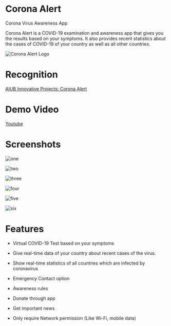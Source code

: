 # Corona Alert

Corona Virus Awareness App


Corona Alert is a COVID-19 examination and awareness app that gives you the results based on your symptoms. It also provides recent statistics about the cases of COVID-19 of your country as well as all other countries.

![Corona Alert Logo](https://github.com/thealiflab/CoronaAlert/blob/master/ReadmePhotos/ca512x512.png "")

# Recognition
[AIUB Innovative Projects: Corona Alert](https://www.aiub.edu/corona-alert)

# Demo Video
[Youtube](https://www.youtube.com/watch?v=rTyCu52qx-Y)

# Screenshots

![one](https://github.com/thealiflab/CoronaAlert/blob/master/ReadmePhotos/one1.png "")


![two](https://github.com/thealiflab/CoronaAlert/blob/master/ReadmePhotos/two.png "")


![three](https://github.com/thealiflab/CoronaAlert/blob/master/ReadmePhotos/three3.png "")


![four](https://github.com/thealiflab/CoronaAlert/blob/master/ReadmePhotos/four4.png "")


![five](https://github.com/thealiflab/CoronaAlert/blob/master/ReadmePhotos/five5.png "")


![six](https://github.com/thealiflab/CoronaAlert/blob/master/ReadmePhotos/six6.png "")


# Features

* Virtual COVID-19 Test based on your symptoms

* Give real-time data of your country about recent cases of the virus.

* Show real-time statistics of all countries which are infected by coronavirus

* Emergency Contact option

* Awareness rules

* Donate through app

* Get important news

* Only require Network permission (Like Wi-Fi, mobile data)

